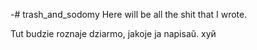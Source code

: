 -# trash_and_sodomy
Here will be all the shit that I wrote.

Tut budzie roznaje dziarmo, jakoje ja napisaŭ. хуй
